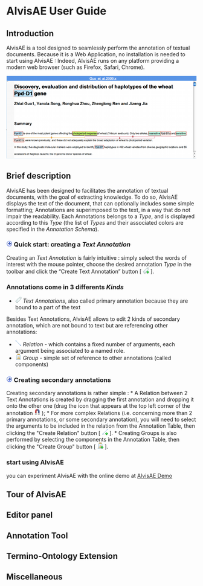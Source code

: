 # AlvisAE User Guide

## Introduction
AlvisAE is a tool designed to seamlessly perform the annotation of textual documents.
Because it is a Web Application, no installation is needed to start using AlvisAE : Indeed, AlvisAE runs on any platform providing a modern web browser (such as Firefox, Safari, Chrome).

![](images/AlvisAE_globalDocView.png)

## Brief description
AlvisAE has been designed to facilitates the annotation of textual documents, with the goal of extracting knowledge. To do so, AlvisAE displays the text of the document, that can optionally includes some simple formatting; 
Annotations are superimposed to the text, in a way that do not impair the readability. 
Each Annotations belongs to a _Type_, and is displayed according to this _Type_ (the list of _Types_ and their associated colors are specified in the _Annotation Schema_).  

### ![](images/doIt.png) Quick start: creating a _Text Annotation_

Creating an _Text Annotation_ is fairly intuitive : simply select the words of interest with the mouse pointer, choose the desired annotation _Type_ in the toolbar and click the “Create Text Annotation” button [ ![](images/TextAnnotation_Add.png) ].

### Annotations come in 3 differents _Kinds_

* ![](images/TextAnnotation_icon.png) _Text Annotations_, also called primary annotation because they are bound to a part of the text

Besides Text Annotations, AlvisAE allows to edit 2 kinds of secondary annotation, which are not bound to text but are referencing other annotations:
* ![](images/Relation_icon.png) _Relation_ -  which contains a fixed number of arguments, each argument being associated to a named role.
* ![](images/Group_icon.png) _Group_ - simple set of reference to other annotations (called components)

### ![](images/doIt.png) Creating secondary annotations
Creating secondary annotations is rather simple :
	* A Relation between 2 Text Annotations is created by dragging the first annotation and dropping it onto the other one (drag the icon that appears at the top left corner of the annotation ![](images/magnet-blue.png) ); 
	* For more complex Relations (i.e. concerning more than 2 primary annotations, or some secondary annotation), you will need to select the arguments to be included in the relation from the Annotation Table, then clicking the "Create Relation" button [ ![](images/Relation_Add.png) ].
	* Creating Groups is also performed by selecting the components in the Annotation Table, then clicking the "Create Group" button [ ![](images/Group_Add.png) ].

### start using AlvisAE
you can experiment AlvisAE with the online demo at [AlvisAE Demo](https://bibliome.jouy.inra.fr/alvisae/demo/AlvisAE/)

## Tour of AlvisAE

## Editor panel

## Annotation Tool

## Termino-Ontology Extension

## Miscellaneous

